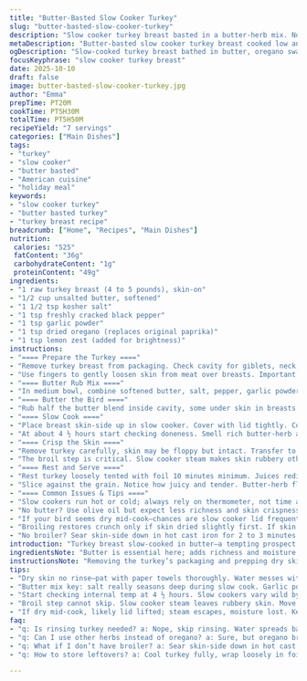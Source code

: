 ```yaml
---
title: "Butter-Basted Slow Cooker Turkey"
slug: "butter-basted-slow-cooker-turkey"
description: "Slow cooker turkey breast basted in a butter-herb mix. No rinsing the bird, just pat dry for better butter adhesion. Cook low and slow until juicy and tender. Finish under broiler for crispy skin. Adapted butter with oregano swap, added lemon zest twist for brightness. Timing adjusted to avoid overcooking but enough for tender meat. Visual cues and internal temp guide doneness. Practical tricks included for skinned separation and moisture locking. Substitutions and troubleshooting common slow cooker issues."
metaDescription: "Butter-basted slow cooker turkey breast cooked low and slow for juicy meat with crispy broiled skin. Oregano and lemon zest add herbal brightness and zing."
ogDescription: "Slow-cooked turkey breast bathed in butter, oregano swapped for paprika, lemon zest brightens. Broil skin crisp at end. Juicy, tender meat every time."
focusKeyphrase: "slow cooker turkey breast"
date: 2025-10-10
draft: false
image: butter-basted-slow-cooker-turkey.jpg
author: "Emma"
prepTime: PT20M
cookTime: PT5H30M
totalTime: PT5H50M
recipeYield: "7 servings"
categories: ["Main Dishes"]
tags:
- "turkey"
- "slow cooker"
- "butter basted"
- "American cuisine"
- "holiday meal"
keywords:
- "slow cooker turkey"
- "butter basted turkey"
- "turkey breast recipe"
breadcrumb: ["Home", "Recipes", "Main Dishes"]
nutrition: 
 calories: "525"
 fatContent: "36g"
 carbohydrateContent: "1g"
 proteinContent: "49g"
ingredients:
- "1 raw turkey breast (4 to 5 pounds), skin-on"
- "1/2 cup unsalted butter, softened"
- "1 1/2 tsp kosher salt"
- "1 tsp freshly cracked black pepper"
- "1 tsp garlic powder"
- "1 tsp dried oregano (replaces original paprika)"
- "1 tsp lemon zest (added for brightness)"
instructions:
- "==== Prepare the Turkey ===="
- "Remove turkey breast from packaging. Check cavity for giblets, neck, gravy packets. Extract all. No rinsing needed—water spreads bacteria, just pat dry thoroughly with paper towels. Moisture hinders butter adhesion; dry skin = crispier finish if broiling later."
- "Use fingers to gently loosen skin from meat over breasts. Important because butter between skin and flesh bastes during cooking, locks moisture. If skin tears, patch gently but don’t panic."
- "==== Butter Rub Mix ===="
- "In medium bowl, combine softened butter, salt, pepper, garlic powder, oregano, lemon zest. Mix until creamy and uniform. The lemon zest adds zing, cuts fat richness. Oregano replaces paprika for herbal punch."
- "==== Butter the Bird ===="
- "Rub half the butter blend inside cavity, some under skin in breasts. Smear rest all over outside, skin-on side. Full coverage, especially under skin, ensures flavorful, juicy meat throughout long cook. Missing spots = dry patches."
- "==== Slow Cook ===="
- "Place breast skin-side up in slow cooker. Cover with lid tightly. Cook on low 5 to 5 ½ hours. Internal temp should hit 165°F at thickest part. Look for meat juices running clear when poked, no raw pink showing."
- "At about 4 ½ hours start checking doneness. Smell rich butter-herb aroma seeping from cooker vents. Turkey will be tender but not falling apart yet. Slow cooker times vary wildly by model; use temp and appearance over clock."
- "==== Crisp the Skin ===="
- "Remove turkey carefully, skin may be floppy but intact. Transfer to oven-safe dish. Switch oven broiler to low or medium-low. Broil 4 to 6 minutes max. Watch closely. Skin bubbles, golden brown patches appear. Stop before burning."
- "The broil step is critical. Slow cooker steam makes skin rubbery otherwise. Do not skip. Crispy shell wraps moist meat – contrast in texture is key."
- "==== Rest and Serve ===="
- "Rest turkey loosely tented with foil 10 minutes minimum. Juices redistribute, bird firms up slightly for cleaner slicing. Tent too tight and skin sogginess returns – use loose tent."
- "Slice against the grain. Notice how juicy and tender. Butter-herb flavors infused surprisingly deep. Final texture soft with crisp skin. Mouthfeel rich, lemon zest cuts heaviness."
- "==== Common Issues & Tips ===="
- "Slow cookers run hot or cold; always rely on thermometer, not time alone. If skin is tearing, try using a butter knife or spoon edge to separate skin instead of fingers. Skin separating is easier on chillier meat; chill beforehand if time allows."
- "No butter? Use olive oil but expect less richness and skin crispness. For dairy-free, coconut oil reasonable substitute but lemon zest blends better with butter flavor."
- "If your bird seems dry mid-cook—chances are slow cooker lid frequently lifted, steam escapes. Keep lid closed. Add tablespoon broth into cooker if dry early stages."
- "Broiling restores crunch only if skin dried slightly first. If skin too wet from cooker condensation, pat dry before broiling with paper towels."
- "No broiler? Sear skin-side down in hot cast iron for 2 to 3 minutes instead, but monitor carefully to avoid burning."
introduction: "Turkey breast slow-cooked in butter—a tempting prospect that seemed too easy the first time I tried it. No rinsing—scrap that old myth. Instead, dry the bird well. The difference in butter adhesion is night and day. Butter mixture with oregano swapped paprika; lemon zest added on a whim after one failed dry attempt. Separating skin without tears used to frustrate me—now I go slow, use a spoon edge and patience. Slow cooker times vary: that slow hiss, light steam escaping, aroma slowly filling the kitchen, all cues to keep an eye on. Finish under the broiler is non-negotiable for crisp skin. Without it? Rubber nightmare. Resting, too, just as critical. Left out once, and the juices fled. It’s clunky sometimes, but the flavors, textures, they pay off. Not your quick fix but worth the time, hands-on tweaks included."
ingredientsNote: "Butter is essential here; adds richness and moisture. Substituting with olive oil works but sacrifices crisp skin and full flavor depth. Dried oregano instead of paprika adds an herbal twang that clicks well with the butter. Lemon zest added mid-experiment—brightens the fat and cuts slightly heavy mouthfeel. Don’t skimp on salt; it seasons through long cook times. Garlic powder adds a mellow backbone. Turkey breast preferably skin-on and fresh but frozen-thawed works too if patted dry thoroughly. Removing giblets and neck quickly—no rinsing—cuts kitchen mess and risk of spreading bacteria. Keeping skin intact during slow cook is a challenge but key for juicy meat and crisp finish. Paper towels indispensable for dryness before buttering. Using a slow cooker liner? Helps with cleanup but may slightly extend cooking times."
instructionsNote: "Removing the turkey’s packaging and prepping dry skin is often overlooked but makes all the difference in butter adherence. Loosening skin gently, then smearing butter between skin and meat traps moisture and flavor during slow cooking. Carefully checking internal temp with probe: 165°F at thickest part; no rushing or guessing. The slow cooker aroma around hour four is a sweet, buttery sign you’re on track, not rushing means meat stays tender. Broiling must be watched carefully; skin changes rapidly. Stop at first golden crisp. Resting loose tent keeps juice locked without sogging skin. If broiler is down, sear or broil in oven with convection for crisp. Don’t open slow cooker lid repeatedly; retains heat and moisture. If long hold needed, move to warm setting just shy of done for food safety and texture. The whole process is more than timing—it’s about feel, sight, smell, and a little patience."
tips:
- "Dry skin no rinse—pat with paper towels thoroughly. Water messes with butter stick. Skin must feel almost chalky dry. Helps butter cling tight between skin and meat. If skin tears, patch with fingers or spoon edge but keep calm. Slow and gentle wins. Chill meat if needed, colder skin separates easier."
- "Butter mix key: salt really seasons deep during slow cook. Garlic powder backbone, oregano replaces paprika—herbal but not spicy. Lemon zest adds brightness, cuts through butter heaviness. Mix till creamy not chunky. Smear combo inside cavity and under skin—double layer locking moisture. Outside gets rest, skin-on side especially. Missing spots = dry bites. Coverage counts more than measuring."
- "Start checking internal temp at 4 ½ hours. Slow cookers vary wild by model. Listen for that soft hiss, smell butter-herb aroma escaping vents. Juice runs clear when poked, no pink inside. Don’t rush or guess by time alone. Temp probe your best friend, slowly hitting 165°F thickest spot is golden rule. No thermometers? Searing skin side down 2-3 min in hot cast iron if no broiler."
- "Broil step cannot skip. Slow cooker steam leaves rubbery skin. Move turkey to oven-safe dish, broil low or medium-low 4-6 minutes max. Watch closely—skin bubbles, golden patches appear fast. Stop before burn. Crisp skin contrasts juicy meat. Rest meat loosely tented 10 min minimum after broiling. Tight foil = soggy skin, loose tent keeps juiciness locked. Slice against grain for tender bite."
- "If dry mid-cook, likely lid lifted; steam escapes, moisture lost. Keep lid shut tight. Add tablespoon broth if dry early stage. Butter substitutes? Olive oil less rich, less crisp. Dairy-free? Coconut oil works better flavorwise than straight oil but no crisp. Slow cooker liner helps cleanup but might add few minutes to cook. Pat skin dry before broil if condensation forms inside cooker."
faq:
- "q: Is rinsing turkey needed? a: Nope, skip rinsing. Water spreads bacteria, makes skin wet. Dry skin well with paper towels instead. Butter sticks better, skin crisps on broil. Quick wipe fine but no water bath. Dry skin, dry results."
- "q: Can I use other herbs instead of oregano? a: Sure, but oregano brings herbal punch that paprika lacks here. Thyme or rosemary changes flavor, less bright maybe. Lemon zest stays—cut fat heaviness. Butter base stays same. Experiment but watch for overpowering."
- "q: What if I don’t have broiler? a: Sear skin-side down in hot cast iron 2-3 minutes. Watch burn risk; strong heat crisp skin differently. Not same as broil but better rubbery skin never. Oven with convection on high can broil too. Not finish skip—skin matters."
- "q: How to store leftovers? a: Cool turkey fully, wrap loosely in foil, fridge up to 3 days. Can freeze sliced in airtight container few months. Reheat gently low heat to keep moisture, avoid dry tough meat. Use broth or butter splash when reheating if dry."

---
```

